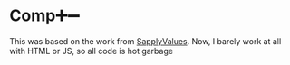 # Comp➕➖

This was based on the work from [SapplyValues](https://github.com/SapplyValues/SapplyValues.github.io).
Now, I barely work at all with HTML or JS, so all code is hot garbage
